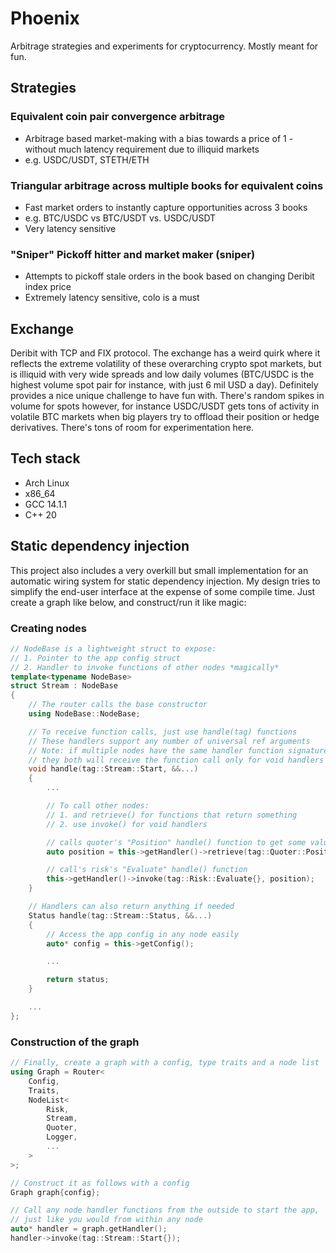 # Phoenix
Arbitrage strategies and experiments for cryptocurrency. Mostly meant for fun.

## Strategies
### Equivalent coin pair convergence arbitrage
- Arbitrage based market-making with a bias towards a price of 1 - without much latency requirement due to illiquid markets
- e.g. USDC/USDT, STETH/ETH

### Triangular arbitrage across multiple books for equivalent coins
- Fast market orders to instantly capture opportunities across 3 books
- e.g. BTC/USDC vs BTC/USDT vs. USDC/USDT
- Very latency sensitive

### "Sniper" Pickoff hitter and market maker (sniper) 
- Attempts to pickoff stale orders in the book based on changing Deribit index price
- Extremely latency sensitive, colo is a must

## Exchange
Deribit with TCP and FIX protocol. The exchange has a weird quirk where it reflects the extreme volatility of these overarching crypto spot markets, but is illiquid with very wide spreads and low daily volumes (BTC/USDC is the highest volume spot pair for instance, with just 6 mil USD a day). Definitely provides a nice unique challenge to have fun with. There's random spikes in volume for spots however, for instance USDC/USDT gets tons of activity in volatile BTC markets when big players try to offload their position or hedge derivatives. There's tons of room for experimentation here.

## Tech stack
- Arch Linux
- x86_64
- GCC 14.1.1
- C++ 20

## Static dependency injection
This project also includes a very overkill but small implementation for an automatic wiring system for static dependency injection. My design tries to simplify the end-user interface at the expense of some compile time. Just create a graph like below, and construct/run it like magic:

### Creating nodes
```cpp
// NodeBase is a lightweight struct to expose:
// 1. Pointer to the app config struct 
// 2. Handler to invoke functions of other nodes *magically*
template<typename NodeBase>
struct Stream : NodeBase 
{
    // The router calls the base constructor
    using NodeBase::NodeBase;

    // To receive function calls, just use handle(tag) functions 
    // These handlers support any number of universal ref arguments
    // Note: if multiple nodes have the same handler function signatures, 
    // they both will receive the function call only for void handlers
    void handle(tag::Stream::Start, &&...)
    {
        ...

        // To call other nodes:
        // 1. and retrieve() for functions that return something
        // 2. use invoke() for void handlers 

        // calls quoter's "Position" handle() function to get some value
        auto position = this->getHandler()->retrieve(tag::Quoter::Position{}); 

        // call's risk's "Evaluate" handle() function
        this->getHandler()->invoke(tag::Risk::Evaluate{}, position);
    }

    // Handlers can also return anything if needed
    Status handle(tag::Stream::Status, &&...) 
    {
        // Access the app config in any node easily
        auto* config = this->getConfig();

        ...

        return status;
    }

    ...
};

```

### Construction of the graph
```cpp
// Finally, create a graph with a config, type traits and a node list
using Graph = Router<
    Config,
    Traits,
    NodeList<
        Risk,
        Stream,
        Quoter,
        Logger,
        ...
    >
>;

// Construct it as follows with a config
Graph graph{config};

// Call any node handler functions from the outside to start the app,
// just like you would from within any node
auto* handler = graph.getHandler();
handler->invoke(tag::Stream::Start{});
```
